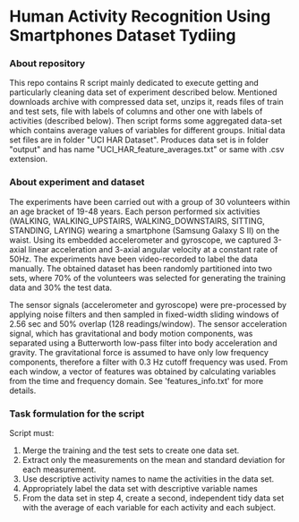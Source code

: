 # Human Activity Recognition Using Smartphones Dataset Tydiing

### About repository

This repo contains R script mainly dedicated to execute getting and particularly
cleaning data set of experiment described below. Mentioned downloads archive
with compressed data set, unzips it, reads files of train and test sets,
file with labels of columns and other one with labels of activities (described
below). Then script forms some aggregated data-set which contains average values
of variables for different groups. Initial data set files are in folder
"UCI HAR Dataset". Produces data set is in folder "output" and has name
"UCI_HAR_feature_averages.txt" or same with .csv extension.

### About experiment and dataset

The experiments have been carried out with a group of 30 volunteers within an
age bracket of 19-48 years. Each person performed six activities (WALKING,
WALKING_UPSTAIRS, WALKING_DOWNSTAIRS, SITTING, STANDING, LAYING) wearing a
smartphone (Samsung Galaxy S II) on the waist. Using its embedded accelerometer
and gyroscope, we captured 3-axial linear acceleration and 3-axial angular
velocity at a constant rate of 50Hz. The experiments have been video-recorded to
label the data manually. The obtained dataset has been randomly partitioned into
two sets, where 70% of the volunteers was selected for generating the training
data and 30% the test data. 

The sensor signals (accelerometer and gyroscope) were pre-processed by applying
noise filters and then sampled in fixed-width sliding windows of 2.56 sec and
50% overlap (128 readings/window). The sensor acceleration signal, which has
gravitational and body motion components, was separated using a Butterworth
low-pass filter into body acceleration and gravity. The gravitational force is
assumed to have only low frequency components, therefore a filter with 0.3 Hz
cutoff frequency was used. From each window, a vector of features was obtained
by calculating variables from the time and frequency domain.
See 'features_info.txt' for more details.

### Task formulation for the script

Script must:

1. Merge the training and the test sets to create one data set.
2. Extract only the measurements on the mean and standard deviation for
    each measurement.
3. Use descriptive activity names to name the activities in the data set.
4. Appropriately label the data set with descriptive variable names
5. From the data set in step 4, create a second, independent tidy data set with
    the average of each variable for each activity and each subject.
